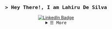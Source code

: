 <img src="https://komarev.com/ghpvc/?username=lahirudsilva&style=flat-square&color=blue" alt=""/>
<h3 align="center">
        <samp>&gt; Hey There!, I am Lahiru De Silva
        </samp>
</h3>
<div id="badges" align="center">
  <a href="https://www.linkedin.com/in/lahiru-de-silva-b6635a1ba/">
    <img src="https://img.shields.io/badge/LinkedIn-blue?style=for-the-badge&logo=linkedin&logoColor=white" alt="LinkedIn Badge"/>
  </a>
</div>




<!-- Details Section -->
<details align="center">
    <summary> <samp>&#9776; More</samp></summary>
    <p align="center">
        <br>
        <!-- Activity Widget -->
        <img alt="lahiru de silva's GitHub Stats"
                src="http://github-readme-streak-stats.herokuapp.com?user=lahirudsilva&theme=dark&background=000000" />
        <br>
       <img alt="lahiru de silva's GitHub Stats"
                src="https://github-readme-stats.vercel.app/api/top-langs/?username=lahirudsilva&layout=compact&theme=vision-friendly-dark" />
        <br>
    </p>
</details>
<br>


